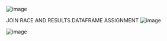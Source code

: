 ![image](https://github.com/ChandraliSarkar/PySpark-Personal-Project/assets/91789144/46dccf8e-3160-44af-97ff-ef0251cce77a)

JOIN RACE AND RESULTS DATAFRAME ASSIGNMENT
![image](https://github.com/ChandraliSarkar/PySpark-Personal-Project/assets/91789144/73817a64-ae27-4cb5-a370-7e0bbb8a63ee)

![image](https://github.com/ChandraliSarkar/PySpark-Personal-Project/assets/91789144/9b58949e-2f38-4e42-9abb-8d4e290baedd)
 


